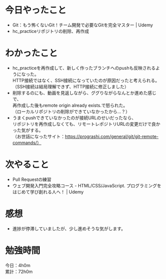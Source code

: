 # 今日やったこと
* Git：もう怖くないGit！チーム開発で必要なGitを完全マスター | Udemy
* hc_practiceリポジトリの削除、再作成
 
# わかったこと
* hc_practiceを再作成して、新しく作ったブランチへのpushも反映されるようになった。<br>
  HTTP接続ではなく、SSH接続になっていたのが原因だったと考えられる。<br>
  （SSH接続は結局理解できず、HTTP接続に修正しました）
* 削除するのにも、動画を見返しながら、ググりながらなんとか進めた感じで、<br>
  再作成した後もremote origin already exists.で怒られた。<br>
  （ローカルリポジトリの削除ができていなかったから…？）
* うまくpushできていなかったのが接続URLのせいだったなら、<br>
  リポジトリを再作成しなくても、リモートレポジトリURLの変更だけで良かった気がする。<br>
  （お世話になったサイト：https://prograshi.com/general/git/git-remote-commands/）

# 次やること
* Pull Requestの練習
* ウェブ開発入門完全攻略コース - HTML/CSS/JavaScript. プログラミングをはじめて学び創れる人へ！ | Udemy

# 感想
* 進捗が停滞していましたが、少し進めそうな気がします。

# 勉強時間
今日：4h0m  
累計：72h0m